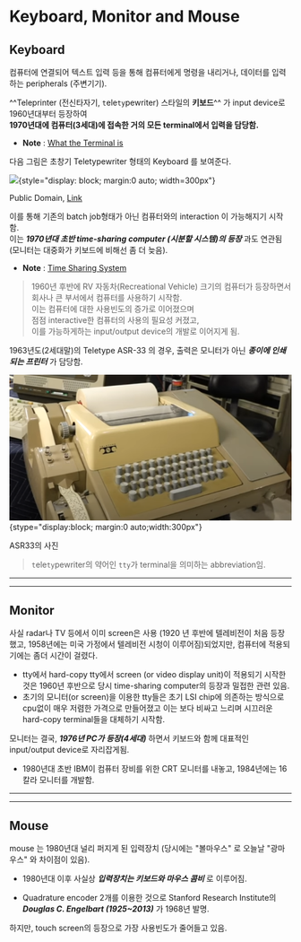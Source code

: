 # Keyboard, Monitor and Mouse 

## Keyboard

컴퓨터에 연결되어 텍스트 입력 등을 통해 컴퓨터에게 명령을 내리거나, 데이터를 입력하는 peripherals (주변기기).


^^Teleprinter (전신타자기, `t`ele`ty`pewriter) 스타일의 **키보드**^^ 가 input device로 1960년대부터 등장하여  
**1970년대에 컴퓨터(3세대)에 접속한 거의 모든 terminal에서 입력을 담당함.**

* **Note** : [What the Terminal is](../../OS/console_terminal_shell_kernel.md#terminal)


다음 그림은 초창기 Teletypewriter 형태의 Keyboard 를 보여준다.

![](https://upload.wikimedia.org/wikipedia/commons/8/89/WACsOperateTeletype.jpg){style="display: block; margin:0 auto; width=300px"}
<figcaption>Public Domain, <a href="https://commons.wikimedia.org/w/index.php?curid=225986">Link</a></figcaption>

이를 통해 기존의 batch job형태가 아닌 컴퓨터와의 interaction 이 가능해지기 시작함.  
이는 ***1970년대 초반 time-sharing computer (시분할 시스템)의 등장*** 과도 연관됨 (모니터는 대중화가 키보드에 비해선 좀 더 늦음).

* **Note** : [Time Sharing System](../../OS/operating_system.md#4-2-3-time-sharing)

> 1960년 후반에 RV 자동차(Recreational Vehicle) 크기의 컴퓨터가 등장하면서  
> 회사나 큰 부서에서 컴퓨터를 사용하기 시작함.  
> 이는 컴퓨터에 대한 사용빈도의 증가로 이어졌으며  
> 점점 interactive한 컴퓨터의 사용의 필요성 커졌고,  
> 이를 가능하게하는 input/output device의 개발로 이어지게 됨.

1963년도(2세대말)의 Teletype ASR-33 의 경우, 출력은 모니터가 아닌 ***종이에 인쇄되는 프린터*** 가 담당함. 

![](./img/ASR33_hardcopy_terminal.png){stype="display:block; margin:0 auto;width:300px"}
<figcaption>ASR33의 사진</figcaption>

> `t`ele`ty`pewriter의 약어인 `tty`가 terminal을 의미하는 abbreviation임.

---

---

## Monitor

사실 radar나 TV 등에서 이미 screen은 사용 (1920 년 후반에 텔레비전이 처음 등장했고, 1958년에는 미국 가정에서 텔레비전 시청이 이루어짐)되었지만, 컴퓨터에 적용되기에는 좀더 시간이 걸렸다. 

* tty에서 hard-copy tty에서 screen (or video display unit)이 적용되기 시작한 것은 1960년 후반으로 당시 time-sharing computer의 등장과 밀접한 관련 있음. 
* 초기의 모니터(or screen)을 이용한 tty들은 초기 LSI chip에 의존하는 방식으로 cpu없이 매우 저렴한 가격으로 만들어졌고 이는 보다 비싸고 느리며 시끄러운 hard-copy terminal들을 대체하기 시작함.

모니터는 결국, ***1976년 PC가 등장(4세대)*** 하면서 키보드와 함께 대표적인 input/output device로 자리잡게됨. 

* 1980년대 초반 IBM이 컴퓨터 장비를 위한 CRT 모니터를 내놓고, 1984년에는 16칼라 모니터를 개발함.

---

---

## Mouse 

mouse 는 1980년대 널리 퍼지게 된 입력장치 (당시에는 "볼마우스" 로 오늘날 "광마우스" 와 차이점이 있음). 

* 1980년대 이후 사실상 ***입력장치는 키보드와 마우스 콤비*** 로 이루어짐.

* Quadrature encoder 2개를 이용한 것으로 Stanford Research Institute의 ***Douglas C. Engelbart (1925~2013)*** 가 1968년 발명.

하지만, touch screen의 등장으로 가장 사용빈도가 줄어들고 있음.